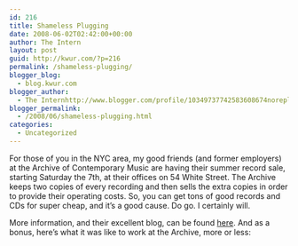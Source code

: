 ```yaml
---
id: 216
title: Shameless Plugging
date: 2008-06-02T02:42:00+00:00
author: The Intern
layout: post
guid: http://kwur.com/?p=216
permalink: /shameless-plugging/
blogger_blog:
  - blog.kwur.com
blogger_author:
  - The Internhttp://www.blogger.com/profile/10349737742583608674noreply@blogger.com
blogger_permalink:
  - /2008/06/shameless-plugging.html
categories:
  - Uncategorized
---
```

<div class="pf-content">
  <p>
    For those of you in the NYC area, my good friends (and former employers) at the Archive of Contemporary Music are having their summer record sale, starting Saturday the 7th, at their offices on 54 White Street. The Archive keeps two copies of every recording and then sells the extra copies in order to provide their operating costs. So, you can get tons of good records and CDs for super cheap, and it&#8217;s a good cause. Do go. I certainly will.
  </p>
  
  <p>
    More information, and their excellent blog, can be found <a href="http://arcmusic.wordpress.com/">here</a>. And as a bonus, here&#8217;s what it was like to work at the Archive, more or less:<br />
  </p>
</div>